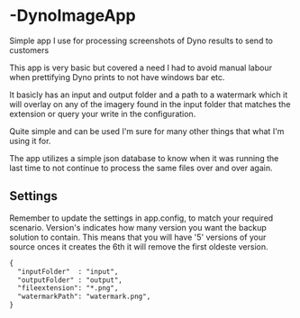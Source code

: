 # -DynoImageApp
Simple app I use for processing screenshots of Dyno results to send to customers

This app is very basic but covered a need I had to avoid manual labour when prettifying Dyno prints to not have windows bar etc.

It basicly has an input and output folder and a path to a watermark which it will overlay on any of the imagery found in the input folder that matches
the extension or query your write in the configuration.

Quite simple and can be used I'm sure for many other things that what I'm using it for.

The app utilizes a simple json database to know when it was running the last time to not continue to process the same files over and over again.

## Settings
Remember to update the settings in app.config, to match your required scenario. Version's indicates how many version you want the backup solution to contain. This means that you will have '5' versions of your source onces it creates the 6th it will remove the first oldeste version.

```xml
{
  "inputFolder"  : "input",
  "outputFolder" : "output",
  "fileextension": "*.png",
  "watermarkPath": "watermark.png",
}
```
